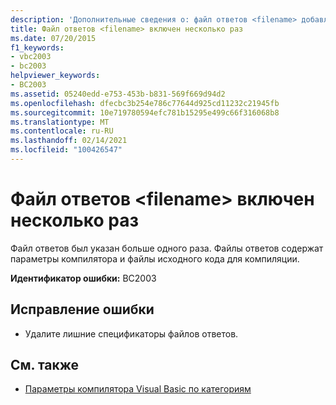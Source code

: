 ```yaml
---
description: 'Дополнительные сведения о: файл ответов <filename> добавлен несколько раз'
title: Файл ответов <filename> включен несколько раз
ms.date: 07/20/2015
f1_keywords:
- vbc2003
- bc2003
helpviewer_keywords:
- BC2003
ms.assetid: 05240edd-e753-453b-b831-569f669d94d2
ms.openlocfilehash: dfecbc3b254e786c77644d925cd11232c21945fb
ms.sourcegitcommit: 10e719780594efc781b15295e499c66f316068b8
ms.translationtype: MT
ms.contentlocale: ru-RU
ms.lasthandoff: 02/14/2021
ms.locfileid: "100426547"
---
```

# <a name="response-file-filename-included-multiple-times"></a>Файл ответов \<filename> включен несколько раз

Файл ответов был указан больше одного раза. Файлы ответов содержат параметры компилятора и файлы исходного кода для компиляции.  
  
 **Идентификатор ошибки:** BC2003  
  
## <a name="to-correct-this-error"></a>Исправление ошибки  
  
- Удалите лишние спецификаторы файлов ответов.  
  
## <a name="see-also"></a>См. также

- [Параметры компилятора Visual Basic по категориям](../reference/command-line-compiler/compiler-options-listed-by-category.md)
